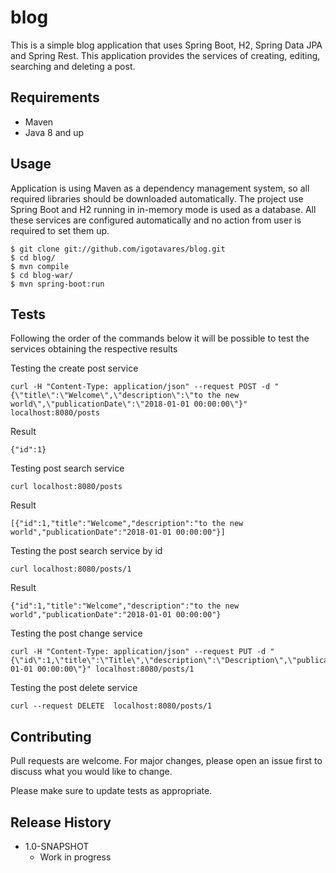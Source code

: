 # blog

This is a simple blog application that uses Spring Boot, H2, Spring Data JPA and Spring Rest. This application provides the services of creating, editing, searching and deleting a post.

## Requirements
* Maven
* Java 8 and up

## Usage

Application is using Maven as a dependency management system, so all required libraries should be downloaded automatically. The project use Spring Boot and H2 running in in-memory mode is used as a database. All these services are configured automatically and no action from user is required to set them up.

```
$ git clone git://github.com/igotavares/blog.git
$ cd blog/
$ mvn compile
$ cd blog-war/
$ mvn spring-boot:run
```

## Tests

Following the order of the commands below it will be possible to test the services obtaining the respective results

Testing the create post service

```
curl -H "Content-Type: application/json" --request POST -d "{\"title\":\"Welcome\",\"description\":\"to the new world\",\"publicationDate\":\"2018-01-01 00:00:00\"}"  localhost:8080/posts
```

Result

```
{"id":1}
```

Testing post search service

```
curl localhost:8080/posts
```

Result

```
[{"id":1,"title":"Welcome","description":"to the new world","publicationDate":"2018-01-01 00:00:00"}]
```

Testing the post search service by id

```
curl localhost:8080/posts/1
```

Result

```
{"id":1,"title":"Welcome","description":"to the new world","publicationDate":"2018-01-01 00:00:00"}
```

Testing the post change service

```
curl -H "Content-Type: application/json" --request PUT -d "{\"id\":1,\"title\":\"Title\",\"description\":\"Description\",\"publicationDate\":\"2019-01-01 00:00:00\"}" localhost:8080/posts/1
```

Testing the post delete service

```
curl --request DELETE  localhost:8080/posts/1
```

## Contributing
Pull requests are welcome. For major changes, please open an issue first to discuss what you would like to change.

Please make sure to update tests as appropriate.

## Release History

* 1.0-SNAPSHOT
  * Work in progress
